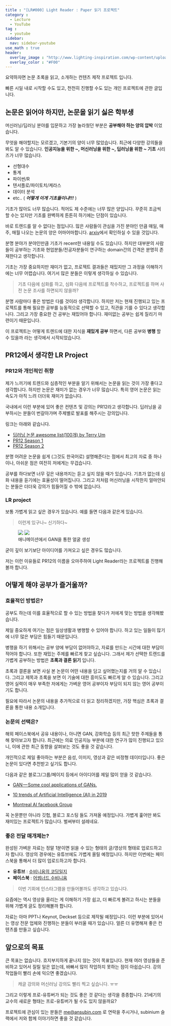 ```yaml
---
title : "[LR#000] Light Reader : Paper 읽기 프로젝트"
category :
  - Lecture
  - YouTube
tag :
  - youtube
sidebar:
  nav: sidebar-youtube
use_math : true
header:
  overlay_image : "http://www.lighting-inspiration.com/wp-content/uploads/2015/08/Lighting-Inspiration.com_Rohinni-Lightpaper1.jpg"
  overlay_color : "#F00"
---
```

요약하자면 논문 초록을 읽고, 소개하는 컨텐츠 제작 프로젝트 입니다.

빠른 시일 내로 시작할 수도 있고, 천천히 진행할 수도 있는 개인 프로젝트에 관한 글입니다.

## 논문은 읽어야 하지만, 논문을 읽기 싫은 학부생

머신러닝/딥러닝 분야를 입문하고 가장 놀라웠던 부분은 **공부해야 하는 양의 압박** 이었습니다.

무엇을 해야할지는 모르겠고, 기본기의 양이 너무 많았습니다. 최근에 다양한 강의들을 봐도 알 수 있습니다. **인공지능을 위한 ~, 머신러닝을 위한 ~, 딥러닝을 위한 ~ 기초** 시리즈가 너무 많습니다.

- 선형대수
- 통계
- 파이썬/R
- 텐서플로/파이토치/케라스
- 데이터 분석
- etc.. ( ***어떻게 이게 기초들이냐!!!*** )

기초가 많아도 너무 많습니다. 적어도 제 수준에는 너무 많은 양입니다.
꾸준히 조금씩 할 수는 있지만 기초를 완벽하게 튼튼히 하기에는 단점이 있습니다.

바로 트렌드를 알 수 없다는 점입니다. 많은 사람들이 관심을 가진 분야인 만큼 매일, 매주, 매월 나오는 논문의 양은 어마어마합니다. [arxiv](https://arxiv.org/)에서 확인하실 수 있을 것입니다.

분명 분야가 분야인만큼 기초가 recent한 내용일 수도 있습니다. 하지만 대부분의 사람들이 공부하는 기초와 현업분들/전공자분들이 연구하는 domain간의 간격은 분명히 존재한다고 생각합니다.

기초는 가장 중요하지만 재미가 없고, 프로젝트 결과들은 재밌지만 그 과정을 이해하기에는 너무 어렵습니다.
여기서 많은 분들은 이렇게 생각하실 수 있습니다.

> 기초 다음에 심화를 하고, 심화 다음에 프로젝트를 착수하고, 프로젝트를 하며 사전 논문 조사를 하면되지 않을까?

분명 사람마다 좋은 방법은 다를 것이라 생각합니다. 하지만 저는 현재 진행되고 있는 프로젝트를 통해 필요한 공부를 능동적으로 선택할 수 있고, 직관을 기를 수 있다고 생각합니다. 그리고 가장 중요한 건 공부는 재밌어야 합니다. 재미없는 공부는 쉽게 질리기 마련이기 때문입니다.

이 프로젝트는 어떻게 트렌드에 대한 지식을 **재밌게 공부** 하면서, 다른 공부와 **병행** 할 수 있을까 라는 생각에서 시작되었습니다.

## PR12에서 생각한 LR Project

### PR12와 개인적인 취향

제가 느끼기에 트렌드와 심층적인 부분을 알기 위해서는 논문을 읽는 것이 가장 좋다고 생각합니다.
하지만 논문은 재미가 없는 경우가 너무 많습니다. 특히 영어 논문은 읽는 속도가 아직 느려 더더욱 재미가 없습니다.

국내에서 이런 부분에 있어 좋은 컨텐츠 및 강의는 PR12라고 생각합니다.
딥러닝을 공부하시는 분들이 번갈아가며 주제별로 발표를 해주시는 강의입니다.

링크는 아래와 같습니다.

- [딥러닝 논문 awesome list(100개) by Terry Um](https://github.com/terryum/awesome-deep-learning-papers)
- [PR12 Season 1](https://www.youtube.com/playlist?list=PLWKf9beHi3Tg50UoyTe6rIm20sVQOH1br)
- [PR12 Season 2](https://www.youtube.com/playlist?list=PLWKf9beHi3TgstcIn8K6dI_85_ppAxzB8)

분명 어려운 논문을 쉽게 (그것도 한국어로) 설명해준다는 점에서 최고의 자료 중 하나이나, 아쉬운 점은 여전히 저에게는 무겁습니다.

공부를 하다보면 너무 깊은 내용까지는 듣고 싶지 않을 때가 있습니다.
기초가 없는데 심화 내용을 듣기에는 효율성이 떨어집니다. 그리고 저처럼 머신러닝을 시작한지 얼마안되는 분들은 더더욱 강의가 힘들어질 수 밖에 없습니다.

### LR project

보통 가볍게 읽고 싶은 경우가 있습니다. 예를 들면 다음과 같은게 있습니다.

> 이런게 있구나~ 신기하다~

<figure class="half">
    <img src = "https://i.imgur.com/HrG86bI.png">
    <img src = "https://i.imgur.com/UxxXoF6.jpg">
    <figcaption> 애니메이션에서 GAN을 통한 얼굴 생성 </figcaption>
</figure>

굳이 깊이 보기보단 아이디어를 가져오고 싶은 경우도 많습니다.

저는 이런 이유들로 PR12의 이름을 오마주하여 Light Reader라는 프로젝트를 진행해볼까 합니다.

## 어떻게 해야 공부가 즐거울까?

### 효율적인 방법은?

공부도 하는데 이를 효율적으로 할 수 있는 방법을 찾다가 저에게 맞는 방법을 생각해봤습니다.

제일 중요하게 여기는 점은 일상생활과 병행할 수 있어야 합니다. 하고 있는 일들이 많기에 너무 많은 부담은 힘들기 때문입니다.

병행을 하기 위해서는 공부 양에 부담이 없어야하고, 자료를 만드는 시간에 대한 부담이 적어야 합니다.
또한 재밌는 주제를 빠르게 찾고 싶습니다. 그래서 제가 선택한 트렌드를 가볍게 공부하는 방법은 **초록과 결론 읽기** 입니다.

초록과 결론을 보면 사실 본 논문이 어떤 내용을 담고 싶어했는지를 거의 알 수 있습니다. 그리고 제목과 초록을 보면 이 기술에 대한 흥미도도 빠르게 알 수 있습니다. 그리고 영어 실력이 매우 부족한 저에게는 가벼운 영어 공부이자 부담이 되지 않는 영어 공부이기도 합니다.

필요에 따라서 논문의 내용을 추가적으로 더 읽고 정리하겠지만, 가장 핵심은 초록과 결론을 통한 내용 소개입니다.

### 논문의 선택은?

해외 페이스북에서 공유 내용이나, 아니면 GAN, 강화학습 등의 최근 핫한 주제들을 통해 찾아보고자 합니다. 최근에는 의료 인공지능 부분에 대한 연구가 많이 진행되고 있으니, 이에 관한 최근 동향을 살펴보는 것도 좋을 것 같습니다.

개인적으로 제일 좋아하는 부분은 음성, 이미지, 영상과 같은 비정형 데이터입니다. 좋은 논문이 있다면 추천받고 싶기도 합니다.

다음과 같은 블로그/그룹/페이지 등에서 아이디어를 제일 많이 얻을 것 같습니다.

- [GAN — Some cool applications of GANs.](https://medium.com/@jonathan_hui/gan-some-cool-applications-of-gans-4c9ecca35900)

- [10 trends of Artificial Intelligence (AI) in 2019
](https://becominghuman.ai/10-trends-of-artificial-intelligence-ai-in-2019-65d8a373b6e6)

- [Montreal AI facebook Group](https://www.facebook.com/groups/MontrealAI/)

꼭 논문뿐만 아니라 깃헙, 블로그 포스팅 들도 가져올 예정입니다.
가볍게 훑어만 봐도 재미있는 프로젝트가 많습니다. 벌써부터 설레네요.

### 좋은 전달 매개체는?

완성된 가벼운 자료는 정말 1분이면 읽을 수 있는 형태의 글/영상의 형태로 업로드하고자 합니다.
영상의 경우에는 유튜브에도 가볍게 올릴 예정입니다. 하지만 이번에는 페이스북을 통해서 더 많이 업로드하고자 합니다.

- **유튜브** : [수비니움의 코딩일지](https://www.youtube.com/channel/UC8cvg1_oB-IDtWT2bfBC2OQ)
- **페이스북** : [어썸너드 수비니움](https://facebook.com/c/수비니움의코딩일지)

> 이번 기회에 인스타그램을 만들어볼까도 생각하고 있습니다.

요즘에는 역시 영상을 올리는 게 이해하기 가장 쉽고, 더 빠르게 볼려고 하시는 분들을 위해 가볍게 글도 정리해볼까 합니다.

자료는 아마 PPT나 Keynot, Deckset 등으로 제작될 예정입니다. 이런 부분에 있어서는 영상 전문 업체와 진행하는 분들이 부러울 때가 있습니다. 얼른 더 유명해져 좋은 컨텐츠를 만들고 싶습니다.

## 앞으로의 목표

큰 목표는 없습니다. 흐지부지하게 끝나지 않는 것이 목표입니다. 현재 여러 영상들을 준비하고 있어서 질릴 일은 없는데, 바빠서 많이 작업하지 못하는 점이 아쉽습니다. 강의 작업들이 빨리 손에 익으면 좋겠습니다.

> 캐글 강의와 머신러닝 강의도 빨리 찍고 싶습니다. ㅠㅠ

그리고 이렇게 프로-유튜버가 되는 것도 좋은 것 같다는 생각을 종종합니다. 21세기의 교수의 새로운 형태는 프로-유튜버가 될 수도 있지 않을까요?

프로젝트에 관심이 있는 분들은 me@ansubin.com 로 연락을 주시거나, subinium 슬랙에서 저와 함께 이야기하면 좋을 것 같습니다.
